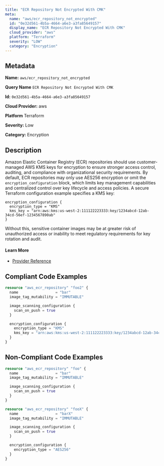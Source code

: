 ```yaml
---
title: "ECR Repository Not Encrypted With CMK"
meta:
  name: "aws/ecr_repository_not_encrypted"
  id: "0e32d561-4b5a-4664-a6e3-a3fa85649157"
  display_name: "ECR Repository Not Encrypted With CMK"
  cloud_provider: "aws"
  platform: "Terraform"
  severity: "LOW"
  category: "Encryption"
---
```

## Metadata

**Name:** `aws/ecr_repository_not_encrypted`

**Query Name** `ECR Repository Not Encrypted With CMK`

**Id:** `0e32d561-4b5a-4664-a6e3-a3fa85649157`

**Cloud Provider:** aws

**Platform** Terraform

**Severity:** Low

**Category:** Encryption

## Description
Amazon Elastic Container Registry (ECR) repositories should use customer-managed AWS KMS keys for encryption to ensure stronger access control, auditing, and compliance with organizational security requirements. By default, ECR repositories may only use AES256 encryption or omit the `encryption_configuration` block, which limits key management capabilities and centralized control over key lifecycle and access policies. A secure Terraform configuration example specifies a KMS key:

```
encryption_configuration {
  encryption_type = "KMS"
  kms_key = "arn:aws:kms:us-west-2:111122223333:key/1234abcd-12ab-34cd-56ef-1234567890ab"
}
```

Without this, sensitive container images may be at greater risk of unauthorized access or inability to meet regulatory requirements for key rotation and audit.

#### Learn More

 - [Provider Reference](https://registry.terraform.io/providers/hashicorp/aws/latest/docs/resources/ecr_repository#encryption_configuration)


## Compliant Code Examples
```terraform
resource "aws_ecr_repository" "foo2" {
  name                 = "bar"
  image_tag_mutability = "IMMUTABLE"

  image_scanning_configuration {
    scan_on_push = true
  }

  encryption_configuration {
    encryption_type = "KMS"
    kms_key = "arn:aws:kms:us-west-2:111122223333:key/1234abcd-12ab-34cd-56ef-1234567890ab"
  }
}

```
## Non-Compliant Code Examples
```terraform
resource "aws_ecr_repository" "foo" {
  name                 = "bar"
  image_tag_mutability = "IMMUTABLE"

  image_scanning_configuration {
    scan_on_push = true
  }
}

resource "aws_ecr_repository" "fooX" {
  name                 = "barX"
  image_tag_mutability = "IMMUTABLE"

  image_scanning_configuration {
    scan_on_push = true
  }

  encryption_configuration {
    encryption_type = "AES256"
  }
}

```